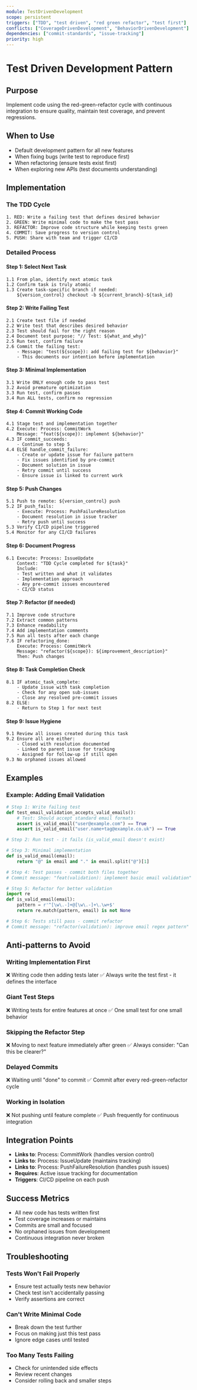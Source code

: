 ```yaml
---
module: TestDrivenDevelopment
scope: persistent
triggers: ["TDD", "test driven", "red green refactor", "test first"]
conflicts: ["CoverageDrivenDevelopment", "BehaviorDrivenDevelopment"]
dependencies: ["commit-standards", "issue-tracking"]
priority: high
---
```


# Test Driven Development Pattern

## Purpose
Implement code using the red-green-refactor cycle with continuous integration to ensure quality, maintain test coverage, and prevent regressions.

## When to Use
- Default development pattern for all new features
- When fixing bugs (write test to reproduce first)
- When refactoring (ensure tests exist first)
- When exploring new APIs (test documents understanding)

## Implementation

### The TDD Cycle
```
1. RED: Write a failing test that defines desired behavior
2. GREEN: Write minimal code to make the test pass
3. REFACTOR: Improve code structure while keeping tests green
4. COMMIT: Save progress to version control
5. PUSH: Share with team and trigger CI/CD
```

### Detailed Process

#### Step 1: Select Next Task
```
1.1 From plan, identify next atomic task
1.2 Confirm task is truly atomic
1.3 Create task-specific branch if needed:
    ${version_control} checkout -b ${current_branch}-${task_id}
```

#### Step 2: Write Failing Test
```
2.1 Create test file if needed
2.2 Write test that describes desired behavior
2.3 Test should fail for the right reason
2.4 Document test purpose: "// Test: ${what_and_why}"
2.5 Run test, confirm failure
2.6 Commit the failing test:
    - Message: "test(${scope}): add failing test for ${behavior}"
    - This documents our intention before implementation
```

#### Step 3: Minimal Implementation
```
3.1 Write ONLY enough code to pass test
3.2 Avoid premature optimization
3.3 Run test, confirm passes
3.4 Run ALL tests, confirm no regression
```

#### Step 4: Commit Working Code
```
4.1 Stage test and implementation together
4.2 Execute: Process: CommitWork
    Message: "feat(${scope}): implement ${behavior}"
4.3 IF commit_succeeds:
    - Continue to step 5
4.4 ELSE handle_commit_failure:
    - Create or update issue for failure pattern
    - Fix issues identified by pre-commit
    - Document solution in issue
    - Retry commit until success
    - Ensure issue is linked to current work
```

#### Step 5: Push Changes
```
5.1 Push to remote: ${version_control} push
5.2 IF push_fails:
    - Execute: Process: PushFailureResolution
    - Document resolution in issue tracker
    - Retry push until success
5.3 Verify CI/CD pipeline triggered
5.4 Monitor for any CI/CD failures
```

#### Step 6: Document Progress
```
6.1 Execute: Process: IssueUpdate
    Context: "TDD Cycle completed for ${task}"
    Include:
    - Test written and what it validates
    - Implementation approach
    - Any pre-commit issues encountered
    - CI/CD status
```

#### Step 7: Refactor (if needed)
```
7.1 Improve code structure
7.2 Extract common patterns
7.3 Enhance readability
7.4 Add implementation comments
7.5 Run all tests after each change
7.6 IF refactoring_done:
    Execute: Process: CommitWork
    Message: "refactor(${scope}): ${improvement_description}"
    Then: Push changes
```

#### Step 8: Task Completion Check
```
8.1 IF atomic_task_complete:
    - Update issue with task completion
    - Check for any open sub-issues
    - Close any resolved pre-commit issues
8.2 ELSE:
    - Return to Step 1 for next test
```

#### Step 9: Issue Hygiene
```
9.1 Review all issues created during this task
9.2 Ensure all are either:
    - Closed with resolution documented
    - Linked to parent issue for tracking
    - Assigned for follow-up if still open
9.3 No orphaned issues allowed
```

## Examples

### Example: Adding Email Validation
```python
# Step 1: Write failing test
def test_email_validation_accepts_valid_emails():
    # Test: Should accept standard email formats
    assert is_valid_email("user@example.com") == True
    assert is_valid_email("user.name+tag@example.co.uk") == True

# Step 2: Run test - it fails (is_valid_email doesn't exist)

# Step 3: Minimal implementation
def is_valid_email(email):
    return "@" in email and "." in email.split("@")[1]

# Step 4: Test passes - commit both files together
# Commit message: "feat(validation): implement basic email validation"

# Step 5: Refactor for better validation
import re
def is_valid_email(email):
    pattern = r'^[\w\.-]+@[\w\.-]+\.\w+$'
    return re.match(pattern, email) is not None

# Step 6: Tests still pass - commit refactor
# Commit message: "refactor(validation): improve email regex pattern"
```

## Anti-patterns to Avoid

### Writing Implementation First
❌ Writing code then adding tests later
✅ Always write the test first - it defines the interface

### Giant Test Steps
❌ Writing tests for entire features at once
✅ One small test for one small behavior

### Skipping the Refactor Step
❌ Moving to next feature immediately after green
✅ Always consider: "Can this be clearer?"

### Delayed Commits
❌ Waiting until "done" to commit
✅ Commit after every red-green-refactor cycle

### Working in Isolation
❌ Not pushing until feature complete
✅ Push frequently for continuous integration

## Integration Points

- **Links to**: Process: CommitWork (handles version control)
- **Links to**: Process: IssueUpdate (maintains tracking)
- **Links to**: Process: PushFailureResolution (handles push issues)
- **Requires**: Active issue tracking for documentation
- **Triggers**: CI/CD pipeline on each push

## Success Metrics
- All new code has tests written first
- Test coverage increases or maintains
- Commits are small and focused
- No orphaned issues from development
- Continuous integration never broken

## Troubleshooting

### Tests Won't Fail Properly
- Ensure test actually tests new behavior
- Check test isn't accidentally passing
- Verify assertions are correct

### Can't Write Minimal Code
- Break down the test further
- Focus on making just this test pass
- Ignore edge cases until tested

### Too Many Tests Failing
- Check for unintended side effects
- Review recent changes
- Consider rolling back and smaller steps
